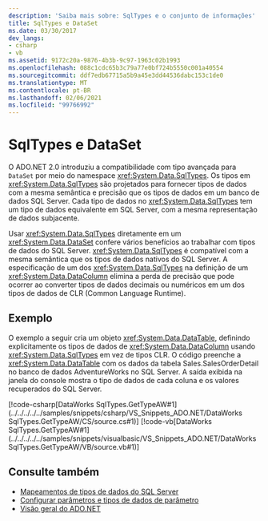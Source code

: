 ```yaml
---
description: 'Saiba mais sobre: SqlTypes e o conjunto de informações'
title: SqlTypes e DataSet
ms.date: 03/30/2017
dev_langs:
- csharp
- vb
ms.assetid: 9172c20a-9876-4b3b-9c97-1963c02b1993
ms.openlocfilehash: 088c1cdc65b3c79a77e0bf724b5550c001a40554
ms.sourcegitcommit: ddf7edb67715a5b9a45e3dd44536dabc153c1de0
ms.translationtype: MT
ms.contentlocale: pt-BR
ms.lasthandoff: 02/06/2021
ms.locfileid: "99766992"
---
```

# <a name="sqltypes-and-the-dataset"></a>SqlTypes e DataSet

O ADO.NET 2.0 introduziu a compatibilidade com tipo avançada para `DataSet` por meio do namespace <xref:System.Data.SqlTypes>. Os tipos em <xref:System.Data.SqlTypes> são projetados para fornecer tipos de dados com a mesma semântica e precisão que os tipos de dados em um banco de dados SQL Server. Cada tipo de dados no <xref:System.Data.SqlTypes> tem um tipo de dados equivalente em SQL Server, com a mesma representação de dados subjacente.  
  
 Usar <xref:System.Data.SqlTypes> diretamente em um <xref:System.Data.DataSet> confere vários benefícios ao trabalhar com tipos de dados do SQL Server. <xref:System.Data.SqlTypes> é compatível com a mesma semântica que os tipos de dados nativos do SQL Server. A especificação de um dos <xref:System.Data.SqlTypes> na definição de um <xref:System.Data.DataColumn> elimina a perda de precisão que pode ocorrer ao converter tipos de dados decimais ou numéricos em um dos tipos de dados de CLR (Common Language Runtime).  
  
## <a name="example"></a>Exemplo  

 O exemplo a seguir cria um objeto <xref:System.Data.DataTable>, definindo explicitamente os tipos de dados de <xref:System.Data.DataColumn> usando <xref:System.Data.SqlTypes> em vez de tipos CLR. O código preenche a <xref:System.Data.DataTable> com os dados da tabela Sales.SalesOrderDetail no banco de dados AdventureWorks no SQL Server. A saída exibida na janela do console mostra o tipo de dados de cada coluna e os valores recuperados do SQL Server.  
  
 [!code-csharp[DataWorks SqlTypes.GetTypeAW#1](../../../../../samples/snippets/csharp/VS_Snippets_ADO.NET/DataWorks SqlTypes.GetTypeAW/CS/source.cs#1)]
 [!code-vb[DataWorks SqlTypes.GetTypeAW#1](../../../../../samples/snippets/visualbasic/VS_Snippets_ADO.NET/DataWorks SqlTypes.GetTypeAW/VB/source.vb#1)]  
  
## <a name="see-also"></a>Consulte também

- [Mapeamentos de tipos de dados do SQL Server](../sql-server-data-type-mappings.md)
- [Configurar parâmetros e tipos de dados de parâmetro](../configuring-parameters-and-parameter-data-types.md)
- [Visão geral do ADO.NET](../ado-net-overview.md)

